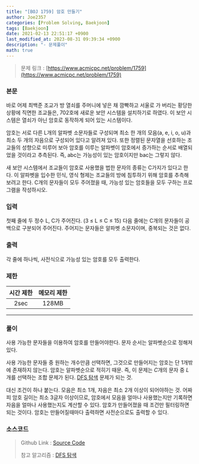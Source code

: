 ```yaml
---
title: "[BOJ 1759] 암호 만들기"
author: Joe2357
categories: [Problem Solving, Baekjoon]
tags: [Baekjoon]
date: 2021-02-13 22:51:17 +0900
last_modified_at: 2023-08-31 09:39:34 +0900
description: "- 문제풀이"
math: true
---
```


> 문제 링크 : [https://www.acmicpc.net/problem/1759](https://www.acmicpc.net/problem/1759)


### 본문

<p>바로 어제 최백준 조교가 방 열쇠를 주머니에 넣은 채 깜빡하고 서울로 가 버리는 황당한 상황에 직면한 조교들은, 702호에 새로운 보안 시스템을 설치하기로 하였다. 이 보안 시스템은 열쇠가 아닌 암호로 동작하게 되어 있는 시스템이다.</p>
<p>암호는 서로 다른 L개의 알파벳 소문자들로 구성되며 최소 한 개의 모음(a, e, i, o, u)과 최소 두 개의 자음으로 구성되어 있다고 알려져 있다. 또한 정렬된 문자열을 선호하는 조교들의 성향으로 미루어 보아 암호를 이루는 알파벳이 암호에서 증가하는 순서로 배열되었을 것이라고 추측된다. 즉, abc는 가능성이 있는 암호이지만 bac는 그렇지 않다.</p>
<p>새 보안 시스템에서 조교들이 암호로 사용했을 법한 문자의 종류는 C가지가 있다고 한다. 이 알파벳을 입수한 민식, 영식 형제는 조교들의 방에 침투하기 위해 암호를 추측해 보려고 한다. C개의 문자들이 모두 주어졌을 때, 가능성 있는 암호들을 모두 구하는 프로그램을 작성하시오.</p>



### 입력

<p>첫째 줄에 두 정수 L, C가 주어진다. (3 ≤ L ≤ C ≤ 15) 다음 줄에는 C개의 문자들이 공백으로 구분되어 주어진다. 주어지는 문자들은 알파벳 소문자이며, 중복되는 것은 없다.</p>



### 출력

<p>각 줄에 하나씩, 사전식으로 가능성 있는 암호를 모두 출력한다.</p>



### 제한

| 시간 제한 | 메모리 제한 |
| :-------: | :---------: |
| 2sec | 128MB |

---


### 풀이

사용 가능한 문자들을 이용하여 암호를 만들어야한다. 문자 순서는 알파벳순으로 정해져있다.

사용 가능한 문자들 중 원하는 개수만큼 선택하면, 그것으로 만들어지는 암호는 단 1개밖에 존재하지 않는다. 암호는 알파벳순으로 적히기 때문. 즉, 이 문제는 $C$개의 문자 중 $L$개를 선택하는 조합 문제가 된다. [DFS 탐색](https://en.wikipedia.org/wiki/Depth-first_search) 문제가 되는 것.

대신 조건이 하나 붙는다. 모음은 최소 1개, 자음은 최소 2개 이상이 되어야하는 것. 어짜피 암호 길이는 최소 3글자 이상이므로, 암호에서 모음을 얼마나 사용했는지만 기록하면 자음을 얼마나 사용했는지도 계산할 수 있다. 암호가 만들어졌을 때 조건만 필터링하면 되는 것이다. 암호는 만들어질때마다 출력하면 사전순으로도 출력할 수 있다.




### 소스코드

> Github Link : [Source Code](https://github.com/Joe2357/Baekjoon/blob/master/C/Code/1700/1759.c)
>
> 참고 알고리즘 : [DFS 탐색](https://en.wikipedia.org/wiki/Depth-first_search)